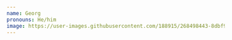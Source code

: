 ```yaml
---
name: Georg
pronouns: He/him
image: https://user-images.githubusercontent.com/188915/268498443-8dbf945c-54a2-420c-9ec4-7b073dee81f5.jpeg
---
```

